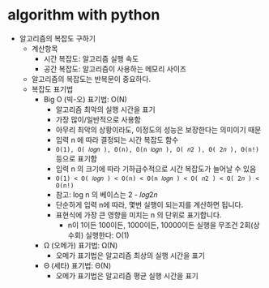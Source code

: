algorithm with python
=============================

- 알고리즘의 복잡도 구하기
  - 계산항목
    - 시간 복잡도: 알고리즘 실행 속도
    - 공간 복잡도: 알고리즘이 사용하는 메모리 사이즈
  - 알고리즘의 복잡도는 반복문이 중요하다.
  - 복잡도 표기법
    - Big O (빅-오) 표기법: O(N)
      - 알고리즘 최악의 실행 시간을 표기
      - 가장 많이/일반적으로 사용함
      - 아무리 최악의 상황이라도, 이정도의 성능은 보장한다는 의미이기 때문
      - 입력 n 에 따라 결정되는 시간 복잡도 함수
      - ```O(1), O( 𝑙𝑜𝑔𝑛 ), O(n), O(n 𝑙𝑜𝑔𝑛 ), O( 𝑛2 ), O( 2𝑛 ), O(n!)```등으로 표기함
      - 입력 n 의 크기에 따라 기하급수적으로 시간 복잡도가 늘어날 수 있음
      - ```O(1) < O( 𝑙𝑜𝑔𝑛 ) < O(n) < O(n 𝑙𝑜𝑔𝑛 ) < O( 𝑛2 ) < O( 2𝑛 ) < O(n!)```
      - 참고: log n 의 베이스는 2 -  𝑙𝑜𝑔2𝑛
      - 단순하게 입력 n에 따라, 몇번 실행이 되는지를 계산하면 됩니다.
      - 표현식에 가장 큰 영향을 미치는 n 의 단위로 표기합니다.
        - n이 1이든 100이든, 1000이든, 10000이든 실행을 무조건 2회(상수회) 실행한다: O(1)
    - Ω (오메가) 표기법: Ω(N)
      - 오메가 표기법은 알고리즘 최상의 실행 시간을 표기
    - Θ (세타) 표기법: Θ(N)
      - 오메가 표기법은 알고리즘 평균 실행 시간을 표기
